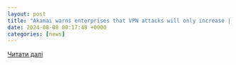```yaml
---
layout: post
title: "Akamai warns enterprises that VPN attacks will only increase | TechTarget"
date: 2024-08-08 00:17:48 +0000
categories: [news]
---
```


[Читати далі](https://www.techtarget.com/searchsecurity/news/366602396/Akamai-warns-enterprises-that-VPN-attacks-will-only-increase)
